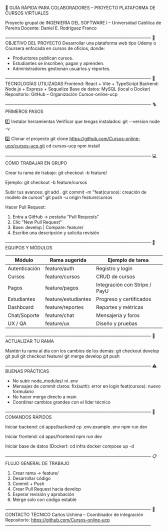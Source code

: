👥 GUÍA RÁPIDA PARA COLABORADORES – PROYECTO PLATAFORMA DE CURSOS VIRTUALES

Proyecto grupal de INGENIERÍA DEL SOFTWARE I – Universidad Católica de Pereira
Docente: Daniel E. Rodríguez Franco

───────────────────────────────────────────────
🧠 OBJETIVO DEL PROYECTO
Desarrollar una plataforma web tipo Udemy o Coursera enfocada en cursos de oficios, donde:
- Productores publican cursos.
- Estudiantes se inscriben, pagan y aprenden.
- Administradores gestionan usuarios y reportes.

───────────────────────────────────────────────
🚀 TECNOLOGÍAS UTILIZADAS
Frontend: React + Vite + TypeScript
Backend: Node.js + Express + Sequelize
Base de datos: MySQL (local o Docker)
Repositorio: GitHub – Organización Cursos-online-ucp

───────────────────────────────────────────────
🪜 PRIMEROS PASOS

1️⃣ Instalar herramientas
Verificar que tengas instalados:
    git --version
    node -v

2️⃣ Clonar el proyecto
    git clone https://github.com/Cursos-online-ucp/cursos-ucp.git
    cd cursos-ucp
    npm install

───────────────────────────────────────────────
💻 CÓMO TRABAJAR EN GRUPO

Crear tu rama de trabajo:
    git checkout -b feature/<modulo>

Ejemplo:
    git checkout -b feature/cursos

Subir tus avances:
    git add .
    git commit -m "feat(cursos): creación de modelo de cursos"
    git push -u origin feature/cursos

Hacer Pull Request:
1. Entra a GitHub → pestaña "Pull Requests"
2. Clic "New Pull Request"
3. Base: develop | Compare: feature/<modulo>
4. Escribe una descripción y solicita revisión

───────────────────────────────────────────────
🧩 EQUIPOS Y MÓDULOS

Módulo          | Rama sugerida       | Ejemplo de tarea
----------------|---------------------|-----------------------------
Autenticación   | feature/auth        | Registro y login
Cursos          | feature/cursos      | CRUD de cursos
Pagos           | feature/pagos       | Integración con Stripe / PayU
Estudiantes     | feature/estudiantes | Progreso y certificados
Dashboard       | feature/reportes    | Reportes y métricas
Chat/Soporte    | feature/chat        | Mensajería y foros
UX / QA         | feature/ux          | Diseño y pruebas

───────────────────────────────────────────────
🔄 ACTUALIZAR TU RAMA

Mantén tu rama al día con los cambios de los demás:
    git checkout develop
    git pull
    git checkout feature/<modulo>
    git merge develop
    git push

───────────────────────────────────────────────
⚠️ BUENAS PRÁCTICAS

- No subir node_modules/ ni .env
- Mensajes de commit claros:
      fix(auth): error en login
      feat(cursos): nuevo formulario
- No hacer merge directo a main
- Coordinar cambios grandes con el líder técnico

───────────────────────────────────────────────
🧱 COMANDOS RÁPIDOS

Iniciar backend:
    cd apps/backend
    cp .env.example .env
    npm run dev

Iniciar frontend:
    cd apps/frontend
    npm run dev

Iniciar base de datos (Docker):
    cd infra
    docker compose up -d

───────────────────────────────────────────────
📋 FLUJO GENERAL DE TRABAJO

1. Crear rama → feature/<modulo>
2. Desarrollar código
3. Commit + Push
4. Crear Pull Request hacia develop
5. Esperar revisión y aprobación
6. Merge solo con código estable

───────────────────────────────────────────────
🧩 CONTACTO TÉCNICO
Carlos Uchima – Coordinador de integración
Repositorio: https://github.com/Cursos-online-ucp
───────────────────────────────────────────────

